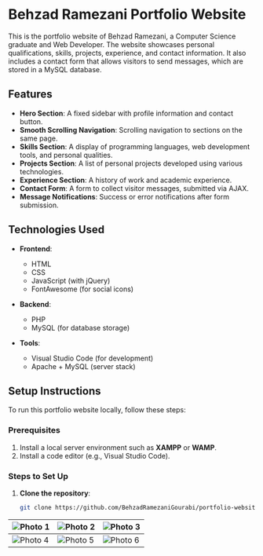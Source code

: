 # Behzad Ramezani Portfolio Website

This is the portfolio website of Behzad Ramezani, a Computer Science graduate and Web Developer. The website showcases personal qualifications, skills, projects, experience, and contact information. It also includes a contact form that allows visitors to send messages, which are stored in a MySQL database.

## Features

- **Hero Section**: A fixed sidebar with profile information and contact button.
- **Smooth Scrolling Navigation**: Scrolling navigation to sections on the same page.
- **Skills Section**: A display of programming languages, web development tools, and personal qualities.
- **Projects Section**: A list of personal projects developed using various technologies.
- **Experience Section**: A history of work and academic experience.
- **Contact Form**: A form to collect visitor messages, submitted via AJAX.
- **Message Notifications**: Success or error notifications after form submission.

## Technologies Used

- **Frontend**:
  - HTML
  - CSS
  - JavaScript (with jQuery)
  - FontAwesome (for social icons)

- **Backend**:
  - PHP
  - MySQL (for database storage)

- **Tools**:
  - Visual Studio Code (for development)
  - Apache + MySQL (server stack)

## Setup Instructions

To run this portfolio website locally, follow these steps:

### Prerequisites

1. Install a local server environment such as **XAMPP** or **WAMP**.
2. Install a code editor (e.g., Visual Studio Code).

### Steps to Set Up

1. **Clone the repository**:
   ```bash
   git clone https://github.com/BehzadRamezaniGourabi/portfolio-website.git


| ![Photo 1](portfolioScreenshoot.png) | ![Photo 2](Screenshot2.png) | ![Photo 3](Screenshot3.png) |
|--------------------------------------|--------------------------------------|--------------------------------------|
| ![Photo 4](Screenshot4.png) | ![Photo 5](Screenshot5.png) | ![Photo 6](Screenshot6.png) |
